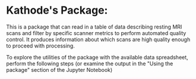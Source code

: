 # Kathode's Package: 

This is a package that can read in a table of data describing resting MRI scans and filter 
by specific scanner metrics to perform automated quality control. It produces information
about which scans are high quality enough to proceed with processing. 


To explore the utilities of the package with the available data spreadsheet, perform the following steps (or examine the output in the "Using the package" section of the Jupyter Notebook)